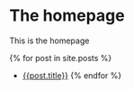 # The homepage

This is the homepage

{% for post in site.posts %}
  * [{{post.title}}]({{post.url}})
{% endfor %}
